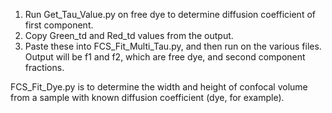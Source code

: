 1) Run Get_Tau_Value.py on free dye to determine diffusion coefficient of first component. 
2) Copy Green_td and Red_td values from the output. 
3) Paste these into FCS_Fit_Multi_Tau.py, and then run on the various files. Output will be f1 and f2, which are free dye, and second component fractions. 

FCS_Fit_Dye.py is to determine the width and height of confocal volume from a sample with known diffusion coefficient (dye, for example). 
